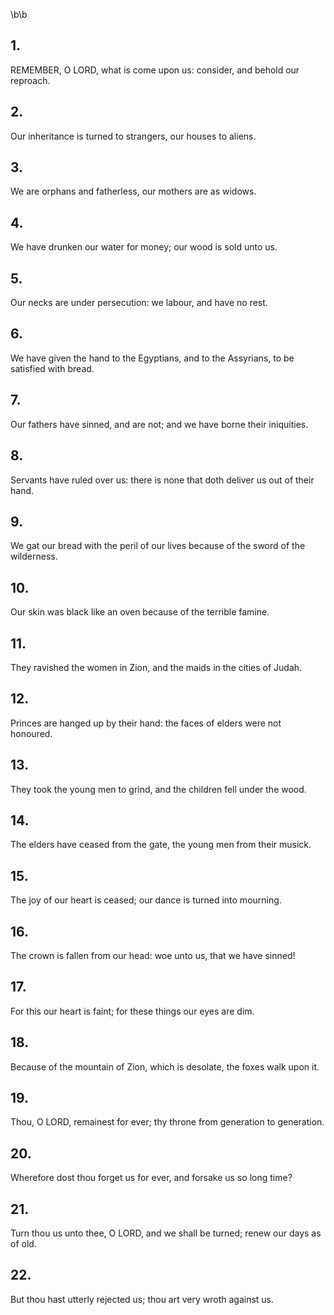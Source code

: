 \b\b
## 1.
REMEMBER, O LORD, what is come upon us: consider, and behold our reproach.
## 2.
Our inheritance is turned to strangers, our houses to aliens.
## 3.
We are orphans and fatherless, our mothers are as widows.
## 4.
We have drunken our water for money; our wood is sold unto us.
## 5.
Our necks are under persecution: we labour, and have no rest.
## 6.
We have given the hand to the Egyptians, and to the Assyrians, to be satisfied with bread.
## 7.
Our fathers have sinned, and are not; and we have borne their iniquities.
## 8.
Servants have ruled over us: there is none that doth deliver us out of their hand.
## 9.
We gat our bread with the peril of our lives because of the sword of the wilderness.
## 10.
Our skin was black like an oven because of the terrible famine.
## 11.
They ravished the women in Zion, and the maids in the cities of Judah.
## 12.
Princes are hanged up by their hand: the faces of elders were not honoured.
## 13.
They took the young men to grind, and the children fell under the wood.
## 14.
The elders have ceased from the gate, the young men from their musick.
## 15.
The joy of our heart is ceased; our dance is turned into mourning.
## 16.
The crown is fallen from our head: woe unto us, that we have sinned!
## 17.
For this our heart is faint; for these things our eyes are dim.
## 18.
Because of the mountain of Zion, which is desolate, the foxes walk upon it.
## 19.
Thou, O LORD, remainest for ever; thy throne from generation to generation.
## 20.
Wherefore dost thou forget us for ever, and forsake us so long time?
## 21.
Turn thou us unto thee, O LORD, and we shall be turned; renew our days as of old.
## 22.
But thou hast utterly rejected us; thou art very wroth against us.
